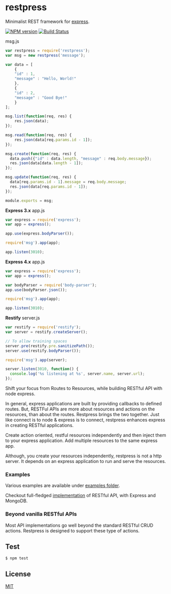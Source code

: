restpress
=========
Minimalist REST framework for [express](http://expressjs.com/).

  [![NPM version](https://img.shields.io/npm/v/restpress.svg?style=flat)](https://www.npmjs.org/package/restpress)
  [![Build Status](https://img.shields.io/travis/palanik/restpress.svg?style=flat)](https://travis-ci.org/palanik/restpress)

msg.js
```js
var restpress = require('restpress');
var msg = new restpress('message');

var data = [
    {
	"id" : 1,
	"message" : "Hello, World!"
    },
    {
	"id" : 2,
	"message" : "Good Bye!"
    }
];

msg.list(function(req, res) {
	res.json(data);
});

msg.read(function(req, res) {
	res.json(data[req.params.id - 1]);
});

msg.create(function(req, res) {
  data.push({"id" : data.length, "message" : req.body.message});
  res.json(data[data.length - 1]);
});

msg.update(function(req, res) {
  data[req.params.id - 1].message = req.body.message;
  res.json(data[req.params.id - 1]);
});

module.exports = msg;
```

**Express 3.x**
app.js
```js
var express = require('express');
var app = express();

app.use(express.bodyParser());

require('msg').app(app);

app.listen(3010);
```

**Express 4.x**
app.js
```js
var express = require('express');
var app = express();

var bodyParser = require('body-parser');
app.use(bodyParser.json());

require('msg').app(app);

app.listen(3010);
```

**Restify**
server.js
```js
var restify = require('restify');
var server = restify.createServer();

// To allow training spaces
server.pre(restify.pre.sanitizePath());
server.use(restify.bodyParser());

require('msg').app(server);

server.listen(3010, function() {
  console.log('%s listening at %s', server.name, server.url);
});
```

Shift your focus from Routes to Resources, while building RESTful API with node express.

In general, express applications are built by providing callbacks to defined routes.
But, RESTFul APIs are more about resources and actions on the resources, than about the routes. Restpress brings the two together. 
Just like connect is to node & express is to connect, restpress enhances express in creating RESTful applications.

Create action oriented, restful resources independently and then inject them to your express application.
Add multiple resources to the same express app.

Although, you create your resources independently, restpress is not a http server. It depends on an express application to run and serve the resources.


### Examples

Various examples are available under [examples folder](examples).

Checkout full-fledged [implementation](https://github.com/palanik/MERA-Bears) of RESTful API, with Express and MongoDB.

### Beyond vanilla RESTful APIs

Most API implementations go well beyond the standard RESTful CRUD actions. Restpress is designed to support these type of actions.

## Test

    $ npm test

## License

  [MIT](LICENSE)
